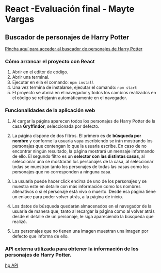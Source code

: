 # React -Evaluación final - Mayte Vargas

## Buscador de personajes de Harry Potter

[Pincha aquí para acceder al buscador de personajes de Harry Potter](http://beta.adalab.es/modulo-3-evaluacion-final-MayVargasF/)

### Cómo arrancar el proyecto con React

1. Abrir en el editor de código.
2. Abrir una terminal.
3. Ejecutar en ella el comando: `npm install`
4. Una vez termina de instalarse, ejecutar el comando: `npm start`
5. El proyecto se abrirá en el navegador y todos los cambios realizados en el código se reflejarán automáticamente en el navegador.

### Funcionalidades de la aplicación web

1. Al cargar la página aparecen todos los personajes de Harry Potter de la casa **Gryffindor**, seleccionada por defecto.

2. La página dispone de dos filtros. El primero es de **búsqueda por nombre** y conforme la usuaria vaya escribiendo se irán mostrando los personajes que contengan lo que la usuaria escribe. En caso de no encontrar ningún resultado, la página mostrará un mensaje informando de ello. El segundo filtro es un **selector con las distintas casas**, al seleccionar una se mostrarán los personajes de la casa, al seleccionar todas se muestran tanto los personajes de todas las casas como los personajes que no corresponden a ninguna casa.

3. La usuaria puede hacer click encima de uno de los personajes y se muestra este en detalle con más información como los nombres altenativos o si el personaje está vivo o muerto. Desde esa página tiene un enlace para poder volver atrás, a la página de inicio.

4. Los datos de búsqueda quedarán almacenados en el navegador de la usuaria de manera que, tanto al recargar la página como al volver atrás desde el detalle de un personaje, le siga apareciendo la búsqueda que realizó.

5. Los personajes que no tienen una imagen muestran una imagen por defecto que informa de ello.


### API externa utilizada para obtener la información de los personajes de Harry Potter.

[hp API](https://hp-api.herokuapp.com/)




